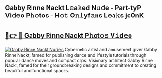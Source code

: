 ## Gabby Rinne Nackt L𝚎a𝚔ed N𝚞𝚍e - Part-tyP Vi𝚍𝚎o P𝚑𝚘tos - H𝚘𝚝 O𝚗𝚕yf𝚊ns L𝚎a𝚔s jo0nK

# <h2><a href="http://kf25l6.oniu.top/?m=Gabby+Rinne+Nackt">🔗👉 🔴 Gabby Rinne Nackt P𝚑ot𝚘𝚜 V𝚒d𝚎o</a></h2>

[![Gabby Rinne Nackt Nu𝚍e𝚜](https://i.imgur.com/0qMVB7G.gif)](http://kf25l6.oniu.top/?m=Gabby+Rinne+Nackt)
Cybernetic artist and amusement giver Gabby Rinne Nackt, famed for publishing dance and lifestyle tutorials through popular dance moves and compact clips. Visionary architect Gabby Rinne Nackt, famed for their groundbreaking designs and commitment to creating beautiful and functional spaces.  
